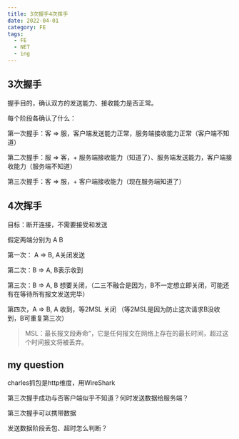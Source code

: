```yaml
---
title: 3次握手4次挥手
date: 2022-04-01
category: FE
tags: 
  - FE
  - NET
  - ing
---
```


<!-- more -->

## 3次握手

握手目的，确认双方的发送能力、接收能力是否正常。

每个阶段各确认了什么：

第一次握手：客 => 服，客户端发送能力正常，服务端接收能力正常（客户端不知道）

第二次握手：服 => 客，+ 服务端接收能力（知道了）、服务端发送能力，客户端接收能力（服务端不知道）

第三次握手：客 => 服，+ 客户端接收能力（现在服务端知道了）


## 4次挥手

目标：断开连接，不需要接受和发送

假定两端分别为 A B 

第一次： A => B, A关闭发送

第二次：B => A, B表示收到

第三次：B => A, B 想要关闭，（二三不融合是因为，B不一定想立即关闭，可能还有在等待所有报文发送完毕）

第四次，A => B, A 收到，等2MSL 关闭 （等2MSL是因为防止这次请求B没收到，B可重复第三次）

> MSL：最长报文段寿命”，它是任何报文在网络上存在的最长时间，超过这个时间报文将被丢弃。


## my question

charles抓包是http维度，用WireShark

第三次握手成功与否客户端似乎不知道？何时发送数据给服务端？

第三次握手可以携带数据

发送数据阶段丢包、超时怎么判断？